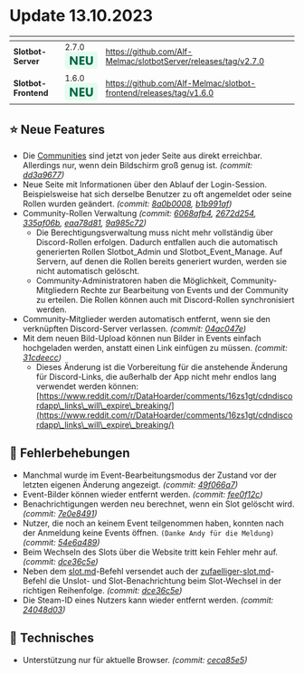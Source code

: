 # Update 13.10.2023

<table data-card-size="large" data-view="cards"><thead><tr><th></th><th></th><th data-hidden data-card-target data-type="content-ref"></th></tr></thead><tbody><tr><td><strong>Slotbot-Server</strong></td><td>2.7.0 <img src="../../.gitbook/assets/Badge-New.png" alt="Neu" data-size="line"></td><td><a href="https://github.com/Alf-Melmac/slotbotServer/releases/tag/v2.7.0">https://github.com/Alf-Melmac/slotbotServer/releases/tag/v2.7.0</a></td></tr><tr><td><strong>Slotbot-Frontend</strong></td><td>1.6.0 <img src="../../.gitbook/assets/Badge-New.png" alt="Neu" data-size="line"></td><td><a href="https://github.com/Alf-Melmac/slotbot-frontend/releases/tag/v1.6.0">https://github.com/Alf-Melmac/slotbot-frontend/releases/tag/v1.6.0</a></td></tr></tbody></table>

## ⭐ Neue Features

* Die [Communities](https://slotbot.de/guilds) sind jetzt von jeder Seite aus direkt erreichbar. Allerdings nur, wenn dein Bildschirm groß genug ist. _(commit:_ [_dd3a9677_](https://github.com/Alf-Melmac/slotbot-frontend/commit/dd3a9677d4e9ee114b2b8fdabf847f57a84a77b8)_)_
* Neue Seite mit Informationen über den Ablauf der Login-Session. Beispielsweise hat sich derselbe Benutzer zu oft angemeldet oder seine Rollen wurden geändert. _(commit:_ [_8a0b0008_](https://github.com/Alf-Melmac/slotbot-frontend/commit/8a0b0008d54041d519fe0e2b683590b388f7495c)_,_ [_b1b991af_](https://github.com/Alf-Melmac/slotbot-frontend/commit/b1b991afe9e87067880a66b2f9862c51e75956f8)_)_
* Community-Rollen Verwaltung _(commit:_ [_6068afb4_](https://github.com/Alf-Melmac/slotbot-frontend/commit/6068afb4eb0776099f5ab99de95f7e7e876d0520)_,_ [_2672d254_](https://github.com/Alf-Melmac/slotbot-frontend/commit/2672d254bb5ea0578684187042a283d4c653508f)_,_ [_335af06b_](https://github.com/Alf-Melmac/slotbotServer/commit/335af06b47abf15780bbb45c6a155efbd09dd1c3)_,_ [_eaa78d81_](https://github.com/Alf-Melmac/slotbotServer/commit/eaa78d819b829677097188d589e173463696e9d9)_,_ [_9a985c72_](https://github.com/Alf-Melmac/slotbotServer/commit/9a985c72298f5321000dd0f7581ceb8b11fca0ba)_)_
  * Die Berechtigungsverwaltung muss nicht mehr vollständig über Discord-Rollen erfolgen. Dadurch entfallen auch die automatisch generierten Rollen Slotbot\_Admin und Slotbot\_Event\_Manage. Auf Servern, auf denen die Rollen bereits generiert wurden, werden sie nicht automatisch gelöscht.
  * Community-Administratoren haben die Möglichkeit, Community-Mitgliedern Rechte zur Bearbeitung von Events und der Community zu erteilen. Die Rollen können auch mit Discord-Rollen synchronisiert werden.
* Community-Mitglieder werden automatisch entfernt, wenn sie den verknüpften Discord-Server verlassen. _(commit:_ [_04ac047e_](https://github.com/Alf-Melmac/slotbotServer/commit/04ac047ee4361fa7fda82709948b0223e7a35305)_)_
* Mit dem neuen Bild-Upload können nun Bilder in Events einfach hochgeladen werden, anstatt einen Link einfügen zu müssen. _(commit:_ [_31cdeecc_](https://github.com/Alf-Melmac/slotbotServer/commit/31cdeecc7b2721119b32567905e14b855876d691)_)_
  * Dieses Änderung ist die Vorbereitung für die anstehende Änderung für Discord-Links, die außerhalb der App nicht mehr endlos lang verwendet werden können: [https://www.reddit.com/r/DataHoarder/comments/16zs1gt/cdndiscordapp\_links\_will\_expire\_breaking/](https://www.reddit.com/r/DataHoarder/comments/16zs1gt/cdndiscordapp\_links\_will\_expire\_breaking/)

## 🐞 Fehlerbehebungen

* Manchmal wurde im Event-Bearbeitungsmodus der Zustand vor der letzten eigenen Änderung angezeigt. _(commit:_ [_49f066a7_](https://github.com/Alf-Melmac/slotbot-frontend/commit/49f066a7f72c1453ec5b1f1d22b55ce059140cf3)_)_
* Event-Bilder können wieder entfernt werden. _(commit:_ [_fee0f12c_](https://github.com/Alf-Melmac/slotbotServer/commit/fee0f12c248fbe3359a932bf56f2481239d31652)_)_
* Benachrichtigungen werden neu berechnet, wenn ein Slot gelöscht wird. _(commit:_ [_7e0e8491_](https://github.com/Alf-Melmac/slotbotServer/commit/7e0e84917ab8fc11ffc5b9d9cbffc96e7f01df80)_)_
* Nutzer, die noch an keinem Event teilgenommen haben, konnten nach der Anmeldung keine Events öffnen. `(Danke Andy für die Meldung)` _(commit:_ [_54e6a489_](https://github.com/Alf-Melmac/slotbotServer/commit/54e6a489541c5a0bcbd6b58fb28a3084fffb8465)_)_
* Beim Wechseln des Slots über die Website tritt kein Fehler mehr auf. _(commit:_ [_dce36c5e_](https://github.com/Alf-Melmac/slotbotServer/commit/dce36c5e460027041e97c9fef75397700d86fcce)_)_
* Neben dem [slot.md](../../integrationen/discord/bot-befehle/slot.md "mention")-Befehl versendet auch der [zufaelliger-slot.md](../../integrationen/discord/bot-befehle/zufaelliger-slot.md "mention")-Befehl die Unslot- und Slot-Benachrichtung beim Slot-Wechsel in der richtigen Reihenfolge. _(commit:_ [_dce36c5e_](https://github.com/Alf-Melmac/slotbotServer/commit/dce36c5e460027041e97c9fef75397700d86fcce)_)_
* Die Steam-ID eines Nutzers kann wieder entfernt werden. _(commit:_ [_24048d03_](https://github.com/Alf-Melmac/slotbotServer/commit/24048d03bf7f715da58d98c1b31a9a8af04bad3c)_)_

## 🔨 Technisches

* Unterstützung nur für aktuelle Browser. _(commit:_ [_ceca85e5_](https://github.com/Alf-Melmac/slotbot-frontend/commit/ceca85e5bff33b86d2aaeae99aafec2d4729f77b)_)_
